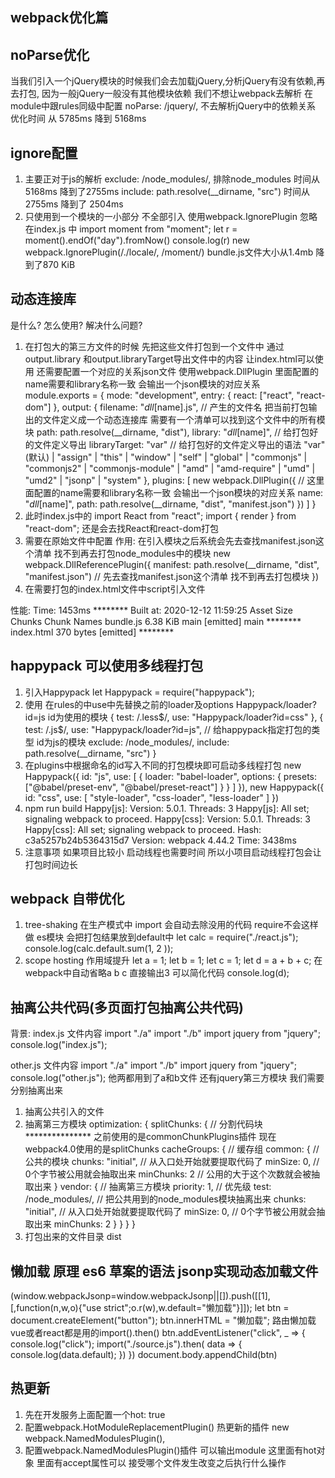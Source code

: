 ## webpack优化篇

## noParse优化
当我们引入一个jQuery模块的时候我们会去加载jQuery,分析jQuery有没有依赖,再去打包,
因为一般jQuery一般没有其他模块依赖 我们不想让webpack去解析
在module中跟rules同级中配置
noParse: /jquery/,  不去解析jQuery中的依赖关系
优化时间 从 5785ms 降到 5168ms

## ignore配置 
1. 主要正对于js的解析
exclude: /node_modules/,  排除node_modules
时间从5168ms 降到了2755ms
include: path.resolve(__dirname, "src")
时间从2755ms 降到了 2504ms
2. 只使用到一个模块的一小部分 不全部引入
使用webpack.IgnorePlugin 忽略
在index.js 中
import moment from "moment";
let r = moment().endOf("day").fromNow()
console.log(r)
new webpack.IgnorePlugin(/\.\/locale/, /moment/)
bundle.js文件大小从1.4mb 降到了870 KiB 


## 动态连接库
是什么? 怎么使用? 解决什么问题?
1. 在打包大的第三方文件的时候 先把这些文件打包到一个文件中 通过output.library 和output.libraryTarget导出文件中的内容 让index.html可以使用
还需要配置一个对应的关系json文件 使用webpack.DllPlugin 里面配置的name需要和library名称一致 会输出一个json模块的对应关系
module.exports = {
    mode: "development",
    entry: {
    react: ["react", "react-dom"]
    },
    output: {
        filename: "_dll_[name].js", // 产生的文件名 把当前打包输出的文件定义成一个动态连接库 需要有一个清单可以找到这个文件中的所有模块
        path: path.resolve(__dirname, "dist"),
        library: "_dll_[name]", // 给打包好的文件定义导出
        libraryTarget: "var" // 给打包好的文件定义导出的语法 "var"(默认) | "assign" | "this" | "window" | "self" | "global" | "commonjs" | "commonjs2" | "commonjs-module" | "amd" | "amd-require" | "umd" | "umd2" | "jsonp" | "system"
    },
    plugins: [
        new webpack.DllPlugin({ // 这里面配置的name需要和library名称一致 会输出一个json模块的对应关系
            name: "_dll_[name]",
            path: path.resolve(__dirname, "dist", "manifest.json")
        })
    ]
}
2. 此时index.js中的
import React from "react";
import { render } from "react-dom";
还是会去找React和react-dom打包 
3. 需要在原始文件中配置 作用:
在引入模块之后系统会先去查找manifest.json这个清单 找不到再去打包node_modules中的模块 
 new webpack.DllReferencePlugin({
    manifest: path.resolve(__dirname, "dist", "manifest.json") // 先去查找manifest.json这个清单 找不到再去打包模块
})
4. 在需要打包的index.html文件中script引入文件
<script src="/_dll_react.js"></script> 
性能: 
Time: 1453ms ********
Built at: 2020-12-12 11:59:25
     Asset       Size  Chunks             Chunk Names
 bundle.js   6.38 KiB    main  [emitted]  main   ********
index.html  370 bytes          [emitted]   ********


## happypack 可以使用多线程打包
1. 引入Happypack
let Happypack = require("happypack");
2. 使用 在rules的中use中先替换之前的loader及options Happypack/loader?id=js id为使用的模块
{
    test: /\.less$/,
    use: "Happypack/loader?id=css"
},
{
    test: /\.js$/,
    use: "Happypack/loader?id=js", // 给happypack指定打包的类型 id为js的模块
    exclude: /node_modules/,
    include: path.resolve(__dirname, "src")
}
3. 在plugins中根据命名的id写入不同的打包模块即可启动多线程打包
new Happypack({
    id: "js",
    use: [
        {
            loader: "babel-loader",
            options: {
                presets: ["@babel/preset-env", "@babel/preset-react"]
            }
        }
    ]
}),
new Happypack({
    id: "css",
    use: [
        "style-loader",
        "css-loader",
        "less-loader"
    ]
})
4. npm run build 
Happy[js]: Version: 5.0.1. Threads: 3
Happy[js]: All set; signaling webpack to proceed.
Happy[css]: Version: 5.0.1. Threads: 3
Happy[css]: All set; signaling webpack to proceed.
Hash: c3a5257b24b5364315d7
Version: webpack 4.44.2
Time: 3438ms
5. 注意事项 如果项目比较小 启动线程也需要时间 所以小项目启动线程打包会让打包时间边长


## webpack 自带优化
1. tree-shaking
在生产模式中 import 会自动去除没用的代码 require不会这样做
es模块 会把打包结果放到default中
let calc = require("./react.js");
console.log(calc.default.sum(1, 2 ));
2. scope hosting 作用域提升
let a  = 1;
let b  = 1;
let c  = 1;
let d  = a + b + c; 在webpack中自动省略a b c 直接输出3 可以简化代码
console.log(d);


## 抽离公共代码(多页面打包抽离公共代码)
背景: 
index.js 文件内容
import "./a"
import "./b"
import jquery from  "jquery";
console.log("index.js");

other.js 文件内容
import "./a"
import "./b"
import jquery from  "jquery";
console.log("other.js");
他两都用到了a和b文件 还有jquery第三方模块
我们需要分别抽离出来
1. 抽离公共引入的文件
2. 抽离第三方模块
optimization: {
    splitChunks: { // 分割代码块   *************** 之前使用的是commonChunkPlugins插件 现在webpack4.0使用的是splitChunks
        cacheGroups: { // 缓存组
            common: { // 公共的模块
                chunks: "initial",  // 从入口处开始就要提取代码了
                minSize: 0, // 0个字节被公用就会抽取出来
                minChunks: 2 // 公用的大于这个次数就会被抽取出来
            }
            vendor: { // 抽离第三方模块
                priority: 1, // 优先级
                test: /node_modules/,  // 把公共用到的node_modules模块抽离出来
                chunks: "initial",  // 从入口处开始就要提取代码了
                minSize: 0, // 0个字节被公用就会抽取出来
                minChunks: 2
            }
        }
    }
}
3. 打包出来的文件目录
dist


## 懒加载 原理 es6 草案的语法 jsonp实现动态加载文件
(window.webpackJsonp=window.webpackJsonp||[]).push([[1],[,function(n,w,o){"use strict";o.r(w),w.default="懒加载"}]]);
let btn = document.createElement("button");
btn.innerHTML = "懒加载";
路由懒加载 vue或者react都是用的import().then()
btn.addEventListener("click", _ => {
    console.log("click");
    import("./source.js").then( data => {
        console.log(data.default);
    })
})
document.body.appendChild(btn)

## 热更新
1. 先在开发服务上面配置一个hot: true
2. 配置webpack.HotModuleReplacementPlugin() 热更新的插件
        new webpack.NamedModulesPlugin(),
3. 配置webpack.NamedModulesPlugin()插件
可以输出module 这里面有hot对象 里面有accept属性可以 接受哪个文件发生改变之后执行什么操作

